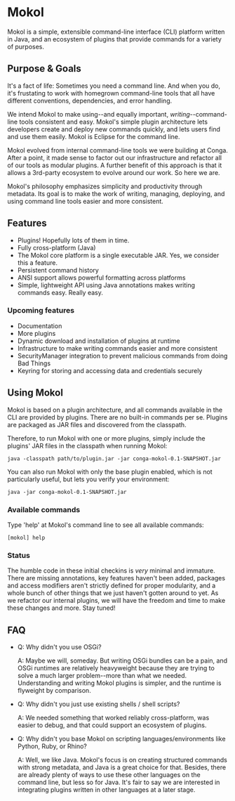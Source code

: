 Mokol
=====

Mokol is a simple, extensible command-line interface (CLI) platform written in Java, and an ecosystem of plugins that provide commands for a variety of purposes.

## Purpose & Goals
It's a fact of life: Sometimes you need a command line. And when you do, it's frustating to work with homegrown command-line tools that all have different conventions, dependencies, and error handling.

We intend Mokol to make using--and equally important, *writing*--command-line tools consistent and easy. Mokol's simple plugin architecture lets developers create and deploy new commands quickly, and lets users find and use them easily. Mokol is Eclipse for the command line.

Mokol evolved from internal command-line tools we were building at Conga. After a point, it made sense to factor out our infrastructure and refactor all of our tools as modular plugins. A further benefit of this approach is that it allows a 3rd-party ecosystem to evolve around our work. So here we are.

Mokol's philosophy emphasizes simplicity and productivity through metadata. Its goal is to make the work of writing, managing, deploying, and using command line tools easier and more consistent.

## Features
- Plugins! Hopefully lots of them in time.
- Fully cross-platform (Java)
- The Mokol core platform is a single executable JAR. Yes, we consider this a feature.
- Persistent command history
- ANSI support allows powerful formatting across platforms
- Simple, lightweight API using Java annotations makes writing commands easy. Really easy.

### Upcoming features
- Documentation
- More plugins
- Dynamic download and installation of plugins at runtime
- Infrastructure to make writing commands easier and more consistent
- SecurityManager integration to prevent malicious commands from doing Bad Things
- Keyring for storing and accessing data and credentials securely
	
## Using Mokol

Mokol is based on a plugin architecture, and all commands available in the CLI are provided by plugins. There are no built-in commands per se. Plugins are packaged as JAR files and discovered from the classpath.

Therefore, to run Mokol with one or more plugins, simply include the plugins' JAR files in the classpath when running Mokol:

    java -classpath path/to/plugin.jar -jar conga-mokol-0.1-SNAPSHOT.jar

You can also run Mokol with only the base plugin enabled, which is not particularly useful, but lets you verify your environment:

    java -jar conga-mokol-0.1-SNAPSHOT.jar

### Available commands

Type 'help' at Mokol's command line to see all available commands:

    [mokol] help

### Status

The humble code in these initial checkins is *very* minimal and immature. There are missing annotations, key features haven't been added, packages and access modifiers aren't strictly defined for proper modularity, and a whole bunch of other things that we just haven't gotten around to yet. As we refactor our internal plugins, we will have the freedom and time to make these changes and more. Stay tuned!

## FAQ
- Q: Why didn't you use OSGi?

	A: Maybe we will, someday. But writing OSGi bundles can be a pain, and OSGi runtimes are relatively heavyweight because they are trying to solve a much larger problem--more than what we needed. Understanding and writing Mokol plugins is simpler, and the runtime is flyweight by comparison.

- Q: Why didn't you just use existing shells / shell scripts?

	A: We needed something that worked reliably cross-platform, was easier to debug, and that could support an ecosystem of plugins.

- Q: Why didn't you base Mokol on scripting languages/environments like Python, Ruby, or Rhino?

	A: Well, we like Java. Mokol's focus is on creating structured commands with strong metadata, and Java is a great choice for that. Besides, there are already plenty of ways to use these other languages on the command line, but less so for Java. It's fair to say we are interested in integrating plugins written in other languages at a later stage.